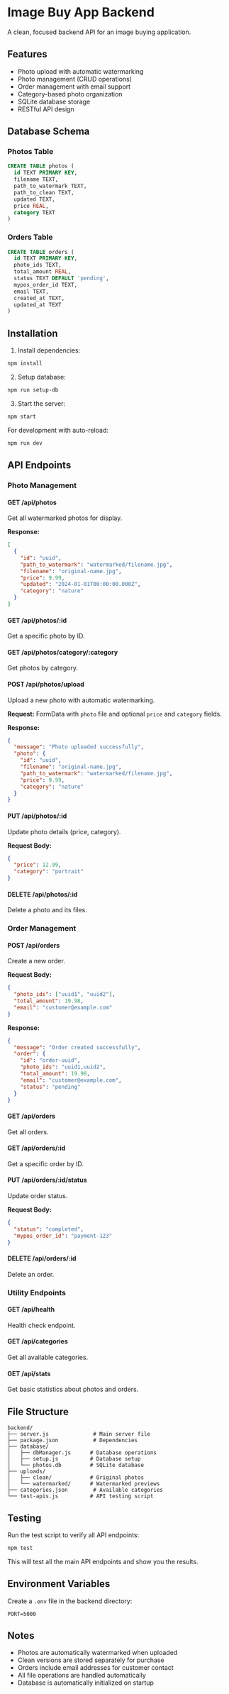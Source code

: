 # Image Buy App Backend

A clean, focused backend API for an image buying application.

## Features

- Photo upload with automatic watermarking
- Photo management (CRUD operations)
- Order management with email support
- Category-based photo organization
- SQLite database storage
- RESTful API design

## Database Schema

### Photos Table
```sql
CREATE TABLE photos (
  id TEXT PRIMARY KEY,
  filename TEXT,
  path_to_watermark TEXT,
  path_to_clean TEXT,
  updated TEXT,
  price REAL,
  category TEXT
)
```

### Orders Table
```sql
CREATE TABLE orders (
  id TEXT PRIMARY KEY,
  photo_ids TEXT,
  total_amount REAL,
  status TEXT DEFAULT 'pending',
  mypos_order_id TEXT,
  email TEXT,
  created_at TEXT,
  updated_at TEXT
)
```

## Installation

1. Install dependencies:
```bash
npm install
```

2. Setup database:
```bash
npm run setup-db
```

3. Start the server:
```bash
npm start
```

For development with auto-reload:
```bash
npm run dev
```

## API Endpoints

### Photo Management

#### GET /api/photos
Get all watermarked photos for display.

**Response:**
```json
[
  {
    "id": "uuid",
    "path_to_watermark": "watermarked/filename.jpg",
    "filename": "original-name.jpg",
    "price": 9.99,
    "updated": "2024-01-01T00:00:00.000Z",
    "category": "nature"
  }
]
```

#### GET /api/photos/:id
Get a specific photo by ID.

#### GET /api/photos/category/:category
Get photos by category.

#### POST /api/photos/upload
Upload a new photo with automatic watermarking.

**Request:** FormData with `photo` file and optional `price` and `category` fields.

**Response:**
```json
{
  "message": "Photo uploaded successfully",
  "photo": {
    "id": "uuid",
    "filename": "original-name.jpg",
    "path_to_watermark": "watermarked/filename.jpg",
    "price": 9.99,
    "category": "nature"
  }
}
```

#### PUT /api/photos/:id
Update photo details (price, category).

**Request Body:**
```json
{
  "price": 12.99,
  "category": "portrait"
}
```

#### DELETE /api/photos/:id
Delete a photo and its files.

### Order Management

#### POST /api/orders
Create a new order.

**Request Body:**
```json
{
  "photo_ids": ["uuid1", "uuid2"],
  "total_amount": 19.98,
  "email": "customer@example.com"
}
```

**Response:**
```json
{
  "message": "Order created successfully",
  "order": {
    "id": "order-uuid",
    "photo_ids": "uuid1,uuid2",
    "total_amount": 19.98,
    "email": "customer@example.com",
    "status": "pending"
  }
}
```

#### GET /api/orders
Get all orders.

#### GET /api/orders/:id
Get a specific order by ID.

#### PUT /api/orders/:id/status
Update order status.

**Request Body:**
```json
{
  "status": "completed",
  "mypos_order_id": "payment-123"
}
```

#### DELETE /api/orders/:id
Delete an order.

### Utility Endpoints

#### GET /api/health
Health check endpoint.

#### GET /api/categories
Get all available categories.

#### GET /api/stats
Get basic statistics about photos and orders.

## File Structure

```
backend/
├── server.js              # Main server file
├── package.json           # Dependencies
├── database/
│   ├── dbManager.js      # Database operations
│   ├── setup.js          # Database setup
│   └── photos.db         # SQLite database
├── uploads/
│   ├── clean/            # Original photos
│   └── watermarked/      # Watermarked previews
├── categories.json        # Available categories
└── test-apis.js          # API testing script
```

## Testing

Run the test script to verify all API endpoints:

```bash
npm test
```

This will test all the main API endpoints and show you the results.

## Environment Variables

Create a `.env` file in the backend directory:

```env
PORT=5000
```

## Notes

- Photos are automatically watermarked when uploaded
- Clean versions are stored separately for purchase
- Orders include email addresses for customer contact
- All file operations are handled automatically
- Database is automatically initialized on startup
